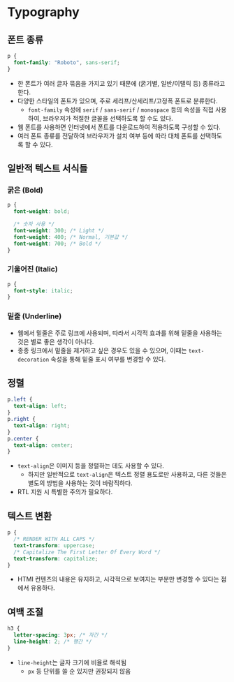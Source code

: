 # Typography

## 폰트 종류

```css
p {
  font-family: "Roboto", sans-serif;
}
```

- 한 폰트가 여러 글자 묶음을 가지고 있기 때문에 (굵기별, 일반/이탤릭 등) 종류라고 한다.
- 다양한 스타일의 폰트가 있으며, 주로 세리프/산세리프/고정폭 폰트로 분류한다.
  - `font-family` 속성에 `serif` / `sans-serif` / `monospace` 등의 속성을 직접 사용하여, 브라우저가 적절한 글꼴을 선택하도록 할 수도 있다.
- 웹 폰트를 사용하면 인터넷에서 폰트를 다운로드하여 적용하도록 구성할 수 있다.
- 여러 폰트 종류를 전달하여 브라우저가 설치 여부 등에 따라 대체 폰트를 선택하도록 할 수 있다.

## 일반적 텍스트 서식들

### 굵은 (Bold)

```css
p {
  font-weight: bold;

  /* 숫자 사용 */
  font-weight: 300; /* Light */
  font-weight: 400; /* Normal, 기본값 */
  font-weight: 700; /* Bold */
}
```

### 기울어진 (Italic)

```css
p {
  font-style: italic;
}
```

### 밑줄 (Underline)

- 웹에서 밑줄은 주로 링크에 사용되며, 따라서 시각적 효과를 위해 밑줄을 사용하는 것은 별로 좋은 생각이 아니다.
- 종종 링크에서 밑줄을 제거하고 싶은 경우도 있을 수 있으며, 이때는 `text-decoration` 속성을 통해 밑줄 표시 여부를 변경할 수 있다.

## 정렬

```css
p.left {
  text-align: left;
}
p.right {
  text-align: right;
}
p.center {
  text-align: center;
}
```

- `text-align`은 이미지 등을 정렬하는 데도 사용할 수 있다.
  - 하지만 일반적으로 `text-align`은 텍스트 정렬 용도로만 사용하고, 다른 것들은 별도의 방법을 사용하는 것이 바람직하다.
- RTL 지원 시 특별한 주의가 필요하다.

## 텍스트 변환

```css
p {
  /* RENDER WITH ALL CAPS */
  text-transform: uppercase;
  /* Capitalize The First Letter Of Every Word */
  text-transform: capitalize;
}
```

- HTMl 컨텐츠의 내용은 유지하고, 시각적으로 보여지는 부분만 변경할 수 있다는 점에서 유용하다.

## 여백 조절

```css
h3 {
  letter-spacing: 3px; /* 자간 */
  line-height: 2; /* 행간 */
}
```

- `line-height`는 글자 크기에 비율로 해석됨
  - `px` 등 단위를 쓸 순 있지만 권장되지 않음
